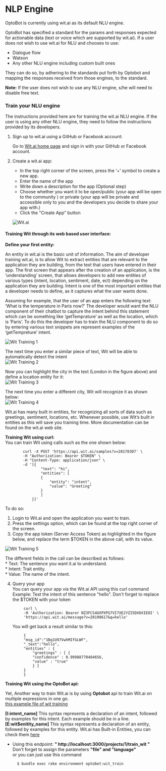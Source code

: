 
# __NLP Engine__

OptoBot is currently using wit.ai as its default NLU engine.  

OptoBot has specified a standard for the params and responses expected  for actionable data (text or voice which are supported by wit.ai). If a user does not wish to use wit.ai for NLU and chooses to use:

   * Dialogue flow
   * Watson
   * Any other NLU engine including custom built ones

They can do so, by adhering to the standards put forth by Optobot and mapping the responses received from those engines, to the standard.  

__Note:__ If the user does not wish to use any NLU engine, s/he will need to disable free text.


### __Train your NLU engine__

The instructions provided here are for training the wit.ai NLU engine. If the user is using any other NLU engine, they need to follow the instructions provided by its developers. 

1. Sign up to wit.ai using a GitHub or Facebook account:

    Go to [Wit.ai home page](https://wit.ai/) and sign in with your GitHub or Facebook account.

2. Create a wit.ai app:
    * In the top right corner of the screen, press the ‘+’ symbol to create a new app. 
    * Enter the name of the app
    * Write down a description for the app (Optional step) 
    * Choose whether you want it to be open/public (your app will be open to the community ) or private (your app will be private and accessible only to you and the developers you decide to share your app with.)
    * Click the "Create App" button 

    ![Wit.ai ](/assets/images/wit_images/wit_1.png)

#### __Training Wit through its web based user interface:__

__Define your first entity:__   

An entity in wit.ai is the basic unit of information. The aim of developer training wit.ai, is to allow Wit to extract entities that are relevant to the application they are building, from the text that users have entered in their app. 
The first screen that appears after the creation of an application, is the ‘understanding’ screen, that allows developers to add new entities of various types (intent, location, sentiment, date, ect) depending on the application they are building. Intent is one of the most important entities that a developer needs to define, as it captures what the user wants done.  


Assuming for example, that the user of an app enters the following text:
‘What is the temperature in Paris now?’ 
The developer would want the NLU component of their chatbot to capture the intent behind this statement which can be something like ‘getTemprature’ as well as the location, which is ‘Paris’. To do this the developer has to train the NLU component to do so by entering various text snippets are represent examples of the ‘getTempreture’ intent.


![Wit Training 1 ](/assets/images/wit_images/image1.png)   

The next time you enter a similar piece of text, Wit will be able to automatically detect the intent   
![Wit Training 2 ](/assets/images/wit_images/image2.png)

Now you can highlight the city in the text (London in the figure above) and define a location entity for it:   
![Wit Training 3 ](/assets/images/wit_images/image3.png)

The next time you enter a different city, Wit will recognize it as shown below:   
![Wit Training 4 ](/assets/images/wit_images/image4.png)   

Wit.ai has many built in entities, for recognizing all sorts of data such as greetings, sentiment, locations, etc. Whenever possible, use Wit’s built in entities as this will save you training time. More documentation can be found on the wit.ai web site.   


__Training Wit using curl:__   
You can train Wit using calls such as the one shown below:    


            curl -X POST 'https://api.wit.ai/samples?v=20170307' \
            -H "Authorization: Bearer $TOKEN" \
            -H "Content-Type: application/json" \
            -d '[{
                    "text": "hi",
                    "entities": [
                    {
                        "entity": "intent",
                        "value": "Greeting"
                    }
                    ]
                }]'

To do so:
1. Login to Wit.ai and open the application you want to train. 
2. Press the settings option, which can be found at the top right corner of the screen.
3. Copy the app token (Server Access Token) as highlighted in the figure below, and replace the term $TOKEN in the above call, with its value.  

![Wit Training 5 ](/assets/images/wit_images/image5.png)   

The different fields in the call can be described as follows:   
        * Text: The sentence you want it.ai to understand.    
        * Intent: Trait entity.    
        * Value: The name of the intent.    



4. Query your app  
    You can query your app via the Wit.ai API using this curl command  
    Example: Test the intent of this sentence "hello". Don't forget to replace the $TOKEN with your token   

            curl \
            -H 'Authorization: Bearer NZ3FCS4UXPXPG7VI7XE2YZI5DXOXIEOI' \
            'https://api.wit.ai/message?v=20190617&q=hello'

    You will get back a result similar to this:

            {
            "msg_id":"1Bq1U97VwhMIfGLWF",
            "_text":"hello",
            "entities" : {
                "greetings" : [ {
                "confidence" : 0.99988770484656,
                "value" : "true"
                } ]
            }
            }




__Training Wit using the OptoBot api:__  

Yet, Another way to train Wit.ai is by using __Optobot__ api to train Wit.ai on multiple expressions in one go.  
[this example file of wit training ](https://github.com/Optomatica/optobot/blob/master/train/wit_training.optonlp)  

__[I:intent_name]__ This syntax represents a declaration of an intent, followed by examples for this intent. Each example should be in a line.   
__[E:wit$enitity_name]__ This syntax represents a declaration of an entity, followed by examples for this entity.
Wit.ai has Built-in Entities, you can check them [here ](https://wit.ai/docs/built-in-entities/20180601)    



* Using this endpoint: __" http://localhost:3000/projects/1/train_wit "__  
Don't forget to assign the parameters __"file" and "language"__    
or you can just use this command 

        $ bundle exec rake environment optobot:wit_train






